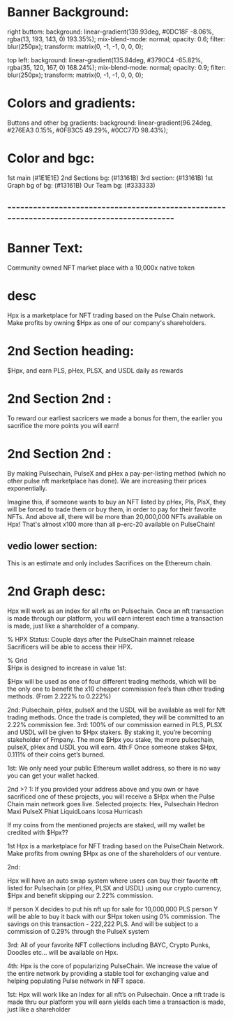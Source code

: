 # Banner Background:

right buttom:
background: linear-gradient(139.93deg, #0DC18F -8.06%, rgba(13, 193, 143, 0) 193.35%);
mix-blend-mode: normal;
opacity: 0.6;
filter: blur(250px);
transform: matrix(0, -1, -1, 0, 0, 0);

top left:
background: linear-gradient(135.84deg, #3790C4 -65.82%, rgba(35, 120, 167, 0) 168.24%);
mix-blend-mode: normal;
opacity: 0.9;
filter: blur(250px);
transform: matrix(0, -1, -1, 0, 0, 0);

# Colors and gradients:

Buttons and other bg gradients:
background: linear-gradient(96.24deg, #276EA3 0.15%, #0FB3C5 49.29%, #0CC77D 98.43%);

# Color and bgc:

1st main
(#1E1E1E)
2nd Sections bg:
(#13161B)
3rd section:
(#13161B)
1st Graph bg of bg:
(#13161B)
Our Team bg:
(#333333)

## ------------------------------------------------------------------------------------------

# Banner Text:

Community owned NFT market place with a 10,000x native token

# desc

Hpx is a marketplace for NFT trading based on the Pulse Chain network.
Make profits by owning $Hpx as one of our company's shareholders.

# 2nd Section heading:

$Hpx, and earn PLS,
pHex, PLSX, and USDL daily as rewards

# 2nd Section 2nd :

To reward our earliest sacricers we made a bonus for them, the earlier you sacrifice the more points you will earn!

# 2nd Section 2nd :

By making Pulsechain, PulseX and pHex a pay-per-listing method (which no other pulse nft marketplace has done).
We are increasing their prices exponentially.

Imagine this, if someone wants to buy an NFT listed by pHex, Pls, PlsX, they will be forced to trade them or buy them, in order to pay for their favorite NFTs. And above all, there will be more than 20,000,000 NFTs available on Hpx! That's almost x100 more than all p-erc-20 available on PulseChain!

## vedio lower section:

This is an estimate and only includes Sacrifices on the Ethereum chain.

# 2nd Graph desc:

Hpx will work as an index for all nfts on Pulsechain. Once an nft transaction is made through our platform, you will earn interest each time a transaction is made, just like a shareholder of a company.

% HPX Status:
Couple days after the PulseChain mainnet release Sacrificers will be able to access their HPX.

% Grid  
$Hpx is designed to increase in value
1st:

$Hpx will be used as one of four different trading methods, which will be the only one to benefit the x10 cheaper commission fee’s than other trading methods. (From 2.222% to 0.222%)

2nd: Pulsechain, pHex, pulseX and the USDL will be available as well for Nft trading methods. Once the trade is completed, they will be committed to an 2.22% commission fee.
3rd:
100% of our commission earned in PLS, PLSX and USDL will be given to $Hpx stakers. By staking it, you’re becoming stakeholder of Fmpany. The more $Hpx you stake, the more pulsechain, pulseX, pHex and USDL you will earn.
4th:F
Once someone stakes $Hpx, 0.111% of their coins get’s burned.

<!-- Air Drop -->

1st:
We only need your public Ethereum wallet address, so there is no way you can get your wallet hacked.

2nd >? 1:
If you provided your address above and you own or have sacrificed one of these projects, you will receive a $Hpx when the Pulse Chain main network goes live. Selected projects: Hex, Pulsechain Hedron Maxi PulseX Phiat LiquidLoans Icosa Hurricash

If my coins from the mentioned projects are staked,
will my wallet be credited with $Hpx??

<!-- About -->

1st
Hpx is a marketplace for NFT trading based on the PulseChain Network. Make profits from owning $Hpx as one of the shareholders of our venture.

2nd:

Hpx will have an auto swap system where users can buy their favorite nft listed for Pulsechain (or pHex, PLSX and USDL) using our crypto currency, $Hpx and benefit skipping our 2.22% commission.

If person X decides to put his nft up for sale for 10,000,000 PLS person Y will be able to buy it back with our $Hpx token using 0% commission. The savings on this transaction - 222,222 PLS. And will be subject to a commission of 0.29% through the PulseX system

3rd:
All of your favorite NFT collections including BAYC, Crypto Punks, Doodles etc... will be available on Hpx.

4th:
Hpx is the core of popularizing PulseChain. We increase the value of the entire network by providing a stable tool for exchanging value and helping populating Pulse network in NFT space.

<!-- Footer -->

1st:
Hpx will work like an Index for all nft’s on Pulsechain. Once a nft trade is made thru our platform you will earn yields each time a transaction is made, just like a shareholder
